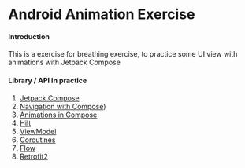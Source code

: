 # Android Animation Exercise

#### Introduction

This is a exercise for breathing exercise, to practice some UI view with animations with Jetpack Compose

#### Library / API in practice
1. [Jetpack Compose](https://developer.android.com/compose)
2. [Navigation with Compose](https://developer.android.com/develop/ui/compose/navigation))
3. [Animations in Compose](https://developer.android.com/develop/ui/compose/animation/introduction)
4. [Hilt](https://developer.android.com/training/dependency-injection/hilt-android)
5. [ViewModel](https://developer.android.com/topic/libraries/architecture/viewmodel)
6. [Coroutines](https://developer.android.com/kotlin/coroutines)
7. [Flow](https://developer.android.com/kotlin/flow)
8. [Retrofit2](https://github.com/square/retro)
